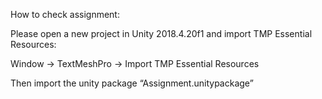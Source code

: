How to check assignment:

Please open a new project in Unity 2018.4.20f1 and import TMP Essential Resources:

Window -> TextMeshPro -> Import TMP Essential Resources



Then import the unity package “Assignment.unitypackage”
